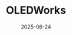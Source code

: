 ---  
layout: startup_page  
title: "OLEDWorks"  
id: "oledworks.com"  
permalink: "/oledworksoledworks.com06242025/"  
website: "https://www.oledworks.com/"  
funding_round: "Debt"  
funding_amount: "€30M"  
investors: "European Investment Bank (EIB)"  
about: "OLEDWorks develops and produces innovative organic light-emitting diode (OLED) technology. They specialize in lighting solutions, particularly for the automotive industry, microdisplays, and other specialty lighting applications, focusing on high brightness, energy efficiency, and durability."  
markets: "Automotive, Lighting, Manufacturing"  
hq: "Rochester, New York, United States"  
founded_year: "2010"  
linkedin: "https://www.linkedin.com/company/oledworks"  
twitter: "https://twitter.com/oledworks"  
instagram: ""  
facebook: "https://www.facebook.com/oledworks/"  
crunchbase: "https://www.crunchbase.com/organization/oledworks"  
pitchbook: "https://pitchbook.com/profiles/company/58165-75"  

date_display: "24-Jun-2025"  
date: "2025-06-24"

# SEO Optimization  
meta_title: "OLEDWorks - Debt Funding (€30M)"  
meta_description: "OLEDWorks, OLEDWorks develops and produces innovative organic light-emitting diode (OLED) technology. They specialize in lighting solutions, particularly for the..."  
meta_keywords: "OLEDWorks, Automotive, Lighting, Manufacturing, Debt funding"  
canonical_url: "https://startup.projectstartups.com/oledworksoledworks.com06242025/"  
---